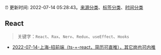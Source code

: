 :alarm_clock: 更新时间: 2022-07-14 05:28:43。[来源分类](../README.md)、[标签分类](../TAGS.md)、[时间分类](../TIMELINE.md)

## React


> 关键字：`React`、`Rax`、`Nerv`、`Redux`、`useEffect`、`Hooks`



- [2022-07-14-上海-招前端（ts-+-react，简历可直推），其它岗也可内推](https://www.v2ex.com/t/866096) 